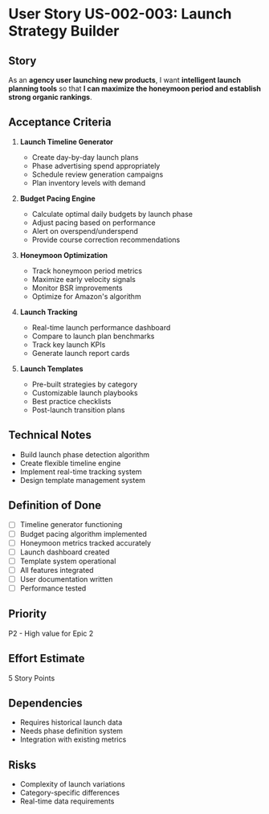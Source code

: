# User Story US-002-003: Launch Strategy Builder

## Story
As an **agency user launching new products**, I want **intelligent launch planning tools** so that **I can maximize the honeymoon period and establish strong organic rankings**.

## Acceptance Criteria
1. **Launch Timeline Generator**
   - Create day-by-day launch plans
   - Phase advertising spend appropriately
   - Schedule review generation campaigns
   - Plan inventory levels with demand

2. **Budget Pacing Engine**
   - Calculate optimal daily budgets by launch phase
   - Adjust pacing based on performance
   - Alert on overspend/underspend
   - Provide course correction recommendations

3. **Honeymoon Optimization**
   - Track honeymoon period metrics
   - Maximize early velocity signals
   - Monitor BSR improvements
   - Optimize for Amazon's algorithm

4. **Launch Tracking**
   - Real-time launch performance dashboard
   - Compare to launch plan benchmarks
   - Track key launch KPIs
   - Generate launch report cards

5. **Launch Templates**
   - Pre-built strategies by category
   - Customizable launch playbooks
   - Best practice checklists
   - Post-launch transition plans

## Technical Notes
- Build launch phase detection algorithm
- Create flexible timeline engine
- Implement real-time tracking system
- Design template management system

## Definition of Done
- [ ] Timeline generator functioning
- [ ] Budget pacing algorithm implemented
- [ ] Honeymoon metrics tracked accurately
- [ ] Launch dashboard created
- [ ] Template system operational
- [ ] All features integrated
- [ ] User documentation written
- [ ] Performance tested

## Priority
P2 - High value for Epic 2

## Effort Estimate
5 Story Points

## Dependencies
- Requires historical launch data
- Needs phase definition system
- Integration with existing metrics

## Risks
- Complexity of launch variations
- Category-specific differences
- Real-time data requirements